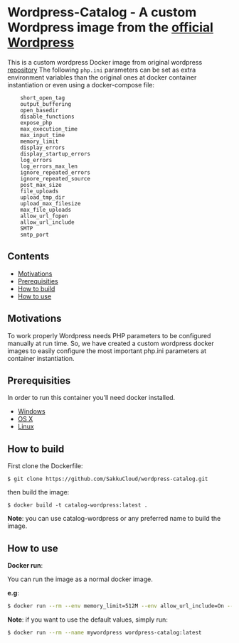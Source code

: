 # Wordpress-Catalog - A custom Wordpress image from the [official Wordpress](https://github.com/docker-library/wordpress)

This is a custom wordpress Docker image from original wordpress [repository](https://github.com/docker-library/wordpress)
The following `php.ini` parameters can be set as extra environment variables than the original ones at docker container instantiation or even using a docker-compose file:

        short_open_tag
		output_buffering
        open_basedir            
		disable_functions        
		expose_php               
		max_execution_time       
		max_input_time           
		memory_limit             
		display_errors           
		display_startup_errors   
		log_errors               
		log_errors_max_len       
		ignore_repeated_errors   
		ignore_repeated_source   
		post_max_size             
		file_uploads              
		upload_tmp_dir           
		upload_max_filesize       
		max_file_uploads          
		allow_url_fopen            
		allow_url_include          
		SMTP                        
		smtp_port  


## Contents

* [Motivations](https://github.com/SakkuCloud/wordpress-catalog#motivations)
* [Prerequisities](https://github.com/SakkuCloud/wordpress-catalog#Prerequisities)
* [How to build](https://github.com/SakkuCloud/wordpress-catalog#how-to-build)
* [How to use](https://github.com/SakkuCloud/wordpress-catalog#how-to-use)

## Motivations

To work properly Wordpress needs PHP parameters to be configured manually at run time. So, we have created a custom wordpress docker images to easily configure the most important php.ini parameters at container instantiation.

## Prerequisities

In order to run this container you'll need docker installed.

* [Windows](https://docs.docker.com/windows/started)
* [OS X](https://docs.docker.com/mac/started/)
* [Linux](https://docs.docker.com/linux/started/)

## How to build

First clone the Dockerfile:
```shell
$ git clone https://github.com/SakkuCloud/wordpress-catalog.git
```
then build the image:

```shell
$ docker build -t catalog-wordpress:latest .
```
**Note**: you can use catalog-wordpress or any preferred name to build the image.

## How to use

**Docker run**:

You can run the image as a normal docker image.

**e.g**:

 ```bash
 $ docker run --rm --env memory_limit=512M --env allow_url_include=On --name mywordpress wordpress-catalog:latest
  ```
**Note**: if you want to use the default values, simply run:

```bash
$ docker run --rm --name mywordpress wordpress-catalog:latest
```

